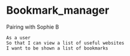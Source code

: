 # Bookmark_manager
Pairing with Sophie B

```
As a user
So that I can view a list of useful websites
I want to be shown a list of bookmarks
```
